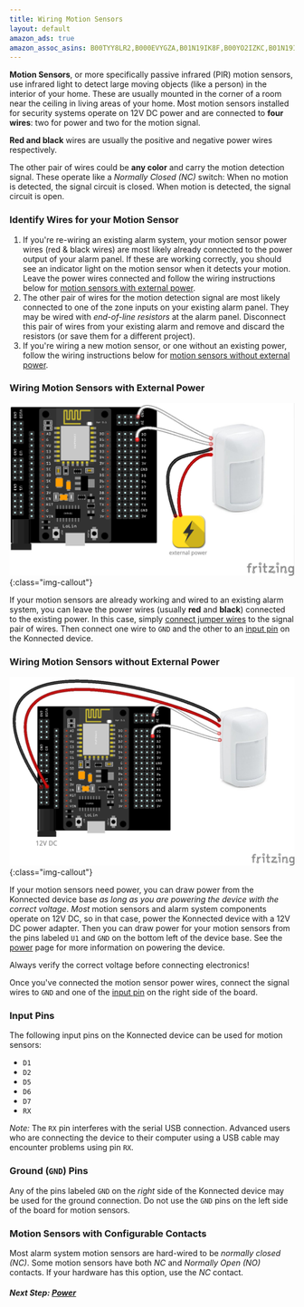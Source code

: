 ```yaml
---
title: Wiring Motion Sensors
layout: default
amazon_ads: true
amazon_assoc_asins: B00TYY8LR2,B000EVYGZA,B01N19IK8F,B00YO2IZKC,B01N19IK8F,B00N831XNE,B01L5ULRUA,B0738XJZHT
---
```


**Motion Sensors**, or more specifically passive infrared (PIR) motion sensors, use infrared light to detect large moving
objects (like a person) in the interior of your home. These are usually mounted in the corner of a room near the ceiling
in living areas of your home. Most motion sensors installed for security  systems operate on 12V DC power and are 
connected to **four wires**: two for power and two for the motion signal.
 
**Red and black** wires are usually the positive and negative power wires respectively.

The other pair of wires could be **any color** and carry the motion detection signal. These operate like a 
_Normally Closed (NC)_ switch: When no motion is detected, the signal circuit is closed. When motion is detected,
the signal circuit is open.

### Identify Wires for your Motion Sensor

1. If you're re-wiring an existing alarm system, your motion sensor power wires (red & black wires) are most likely 
already connected to the power output of your alarm panel. If these are working correctly, you should see an indicator
light on the motion sensor when it detects your motion. Leave the power wires connected and follow the wiring instructions
 below for [motion sensors with external power](#wiring-motion-sensors-with-external-power).
1. The other pair of wires for the motion detection signal are most likely connected to one of the zone inputs on your
existing alarm panel. They may be wired with _end-of-line resistors_ at the alarm panel. Disconnect this pair of wires 
from your existing alarm and remove and discard the resistors (or save them for a different project).
1. If you're wiring a new motion sensor, or one without an existing power, follow the wiring instructions below for 
[motion sensors without external power](#wiring-motion-sensors-without-external-power).

### Wiring Motion Sensors with External Power

![](/assets/images/motion-sensor-wiring-with-external-power-bb.png){:class="img-callout"}

If your motion sensors are already working and wired to an existing alarm system, you can leave the power wires (usually
**red** and **black**) connected to the existing power. In this case, simply [connect jumper wires](/security-alarm-system/wiring/connecting-jumpers)
 to the signal pair of wires. Then connect one wire to `GND` and the other to an [input pin](#input-pins) on the Konnected device. 

### Wiring Motion Sensors without External Power

![](/assets/images/motion-sensor-wiring-powered.png){:class="img-callout"}

If your motion sensors need power, you can draw power from the Konnected device base _as long as you are powering the
device with the correct voltage_. _Most_ motion sensors and alarm system components operate on 12V DC, so in that case,
power the Konnected device with a 12V DC power adapter. Then you can draw power for your motion sensors from the pins
labeled `U1` and `GND` on the bottom left of the device base. See the [power](/security-alarm-system/wiring/power) page for more
information on powering the device.

Always verify the correct voltage before connecting electronics!

Once you've connected the motion sensor power wires, connect the signal wires to `GND` and one of the 
[input pin](#input-pins) on the right side of the board.

### Input Pins

The following input pins on the Konnected device can be used for motion sensors:
* `D1`
* `D2`
* `D5`
* `D6`
* `D7`
* `RX`

_Note:_ The `RX` pin interferes with the serial USB connection. Advanced users who are connecting the device to their 
  computer using a USB cable may encounter problems using pin `RX`.

### Ground (`GND`) Pins

Any of the pins labeled `GND` on the _right_ side of the Konnected device may be used for the ground
connection. Do not use the `GND` pins on the left side of the board for motion sensors.

### Motion Sensors with Configurable Contacts
 
Most alarm system motion sensors are hard-wired to be _normally closed (NC)_. Some motion sensors have both _NC_
and _Normally Open (NO)_ contacts. If your hardware has this option, use the _NC_ contact.

##### **Next Step:** [Power](/security-alarm-system/wiring/power)